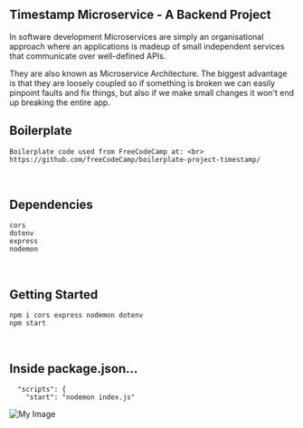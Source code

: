 ## Timestamp Microservice - A Backend Project

In software development Microservices are simply an organisational approach where an applications is madeup of small independent services that communicate over well-defined APIs.
 
 They are also known as Microservice Architecture. The biggest advantage is that they are loosely coupled so if something is broken we can easily pinpoint faults and fix things, but also if we make small changes it won't end up breaking the entire app.



## Boilerplate
```
Boilerplate code used from FreeCodeCamp at: <br>
https://github.com/freeCodeCamp/boilerplate-project-timestamp/

```


<br>

## Dependencies
```
cors
dotenv
express
nodemon

```

<br>

## Getting Started
```
npm i cors express nodemon dotenv 
npm start 

```

<br>

## Inside package.json...
```
  "scripts": {
    "start": "nodemon index.js"
```

![My Image](preview/preview.png)



